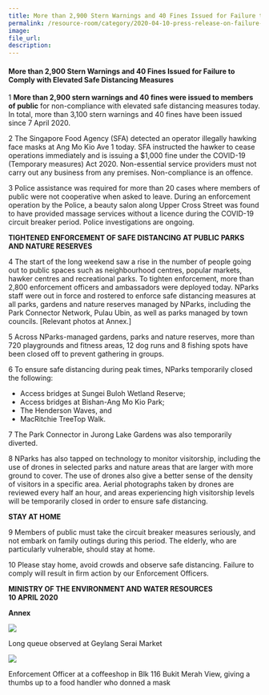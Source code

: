 ```yaml
---  
title: More than 2,900 Stern Warnings and 40 Fines Issued for Failure to Comply with Elevated Safe Distancing Measures  
permalink: /resource-room/category/2020-04-10-press-release-on-failure-to-comply-with-elevated-safe-distancing-measures/  
image:  
file_url:  
description:  
---  
```


#### More than 2,900 Stern Warnings and 40 Fines Issued for Failure to Comply with Elevated Safe Distancing Measures  

1 **More than 2,900 stern warnings and 40 fines were issued to members of public** for non-compliance with elevated safe distancing measures today. In total, more than 3,100 stern warnings and 40 fines have been issued since 7 April 2020.  

2 The Singapore Food Agency (SFA) detected an operator illegally hawking face masks at Ang Mo Kio Ave 1 today. SFA instructed the hawker to cease operations immediately and is issuing a $1,000 fine under the COVID-19 (Temporary measures) Act 2020. Non-essential service providers must not carry out any business from any premises. Non-compliance is an offence.  

3 Police assistance was required for more than 20 cases where members of public were not cooperative when asked to leave. During an enforcement operation by the Police, a beauty salon along Upper Cross Street was found to have provided massage services without a licence during the COVID-19 circuit breaker period. Police investigations are ongoing.  

**TIGHTENED ENFORCEMENT OF SAFE DISTANCING AT PUBLIC PARKS AND NATURE RESERVES**  

4 The start of the long weekend saw a rise in the number of people going out to public spaces such as neighbourhood centres, popular markets, hawker centres and recreational parks. To tighten enforcement, more than 2,800 enforcement officers and ambassadors were deployed today. NParks staff were out in force and rostered to enforce safe distancing measures at all parks, gardens and nature reserves managed by NParks, including the Park Connector Network, Pulau Ubin, as well as parks managed by town councils. [Relevant photos at Annex.]  

5 Across NParks-managed gardens, parks and nature reserves, more than 720 playgrounds and fitness areas, 12 dog runs and 8 fishing spots have been closed off to prevent gathering in groups.  

6 To ensure safe distancing during peak times, NParks temporarily closed the following:  
- Access bridges at Sungei Buloh Wetland Reserve;  
- Access bridges at Bishan-Ang Mo Kio Park;  
- The Henderson Waves, and  
- MacRitchie TreeTop Walk.  

7 The Park Connector in Jurong Lake Gardens was also temporarily diverted.  

8 NParks has also tapped on technology to monitor visitorship, including the use of drones in selected parks and nature areas that are larger with more ground to cover. The use of drones also give a better sense of the density of visitors in a specific area. Aerial photographs taken by drones are reviewed every half an hour, and areas experiencing high visitorship levels will be temporarily closed in order to ensure safe distancing.  

**STAY AT HOME**  

9 Members of public must take the circuit breaker measures seriously, and not embark on family outings during this period. The elderly, who are particularly vulnerable, should stay at home.  

10 Please stay home, avoid crowds and observe safe distancing. Failure to comply will result in firm action by our Enforcement Officers.  

**MINISTRY OF THE ENVIRONMENT AND WATER RESOURCES**  
**10 APRIL 2020**  

**Annex**  

![](/news/news-images/press-release-2020-04-10-image-1.png)  

Long queue observed at Geylang Serai Market  

![](/news/news-images/press-release-2020-04-10-image-2.png)  

Enforcement Officer at a coffeeshop in Blk 116 Bukit Merah View, giving a thumbs up to a food handler who donned a mask  
